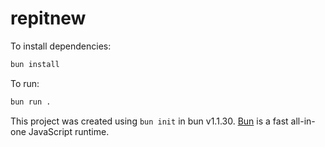 # repitnew

To install dependencies:

```bash
bun install
```

To run:

```bash
bun run .
```

This project was created using `bun init` in bun v1.1.30. [Bun](https://bun.sh) is a fast all-in-one JavaScript runtime.
